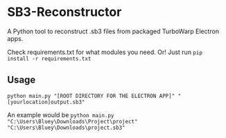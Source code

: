 # SB3-Reconstructor
A Python tool to reconstruct .sb3 files from packaged TurboWarp Electron apps.

Check requirements.txt for what modules you need.
Or! Just run ``pip install -r requirements.txt``

## Usage
``python main.py "[ROOT DIRECTORY FOR THE ELECTRON APP]" "[yourlocation]output.sb3"``

An example would be ``python main.py "C:\Users\Bluey\Downloads\Project\project" "C:\Users\Bluey\Downloads\project.sb3"``

